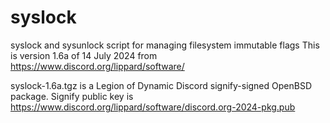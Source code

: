 # syslock
syslock and sysunlock script for managing filesystem immutable flags
This is version 1.6a of 14 July 2024 from https://www.discord.org/lippard/software/

syslock-1.6a.tgz is a Legion of Dynamic Discord signify-signed OpenBSD package.
Signify public key is https://www.discord.org/lippard/software/discord.org-2024-pkg.pub
